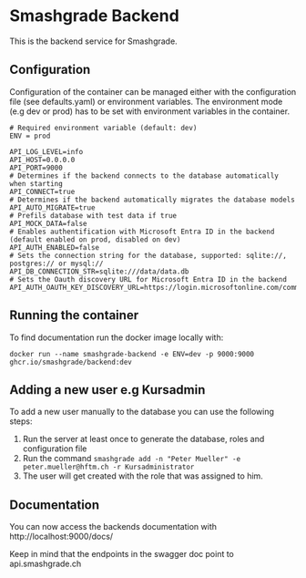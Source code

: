 # Smashgrade Backend

This is the backend service for Smashgrade.

## Configuration

Configuration of the container can be managed either with the configuration file (see defaults.yaml) or environment variables. The environment mode (e.g dev or prod) has to be set with environment variables in the container.

```
# Required environment variable (default: dev)
ENV = prod

API_LOG_LEVEL=info
API_HOST=0.0.0.0
API_PORT=9000
# Determines if the backend connects to the database automatically when starting
API_CONNECT=true
# Determines if the backend automatically migrates the database models
API_AUTO_MIGRATE=true
# Prefils database with test data if true
API_MOCK_DATA=false
# Enables authentification with Microsoft Entra ID in the backend (default enabled on prod, disabled on dev)
API_AUTH_ENABLED=false
# Sets the connection string for the database, supported: sqlite://, postgres:// or mysql://
API_DB_CONNECTION_STR=sqlite:///data/data.db
# Sets the Oauth discovery URL for Microsoft Entra ID in the backend
API_AUTH_OAUTH_KEY_DISCOVERY_URL=https://login.microsoftonline.com/common/discovery/keys
```

## Running the container

To find documentation run the docker image locally with:

```
docker run --name smashgrade-backend -e ENV=dev -p 9000:9000 ghcr.io/smashgrade/backend:dev
```

## Adding a new user e.g Kursadmin

To add a new user manually to the database you can use the following steps:

1. Run the server at least once to generate the database, roles and configuration file
2. Run the command ``` smashgrade add -n "Peter Mueller" -e peter.mueller@hftm.ch -r Kursadministrator ```
3. The user will get created with the role that was assigned to him.

## Documentation

You can now access the backends documentation with http://localhost:9000/docs/

Keep in mind that the endpoints in the swagger doc point to api.smashgrade.ch
